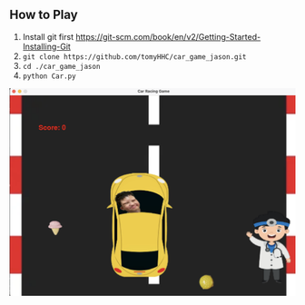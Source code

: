 ## How to Play

1. Install git first https://git-scm.com/book/en/v2/Getting-Started-Installing-Git
2. `git clone https://github.com/tomyHHC/car_game_jason.git`
2. `cd ./car_game_jason`
3. `python Car.py`

![screen_shot](screen_shot.png)